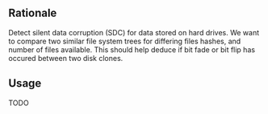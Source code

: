 ## Rationale

Detect silent data corruption (SDC) for data stored on hard drives.
We want to compare two similar file system trees for differing files hashes, and number of files available. 
This should help deduce if bit fade or bit flip has occured between two disk clones.

## Usage

TODO


